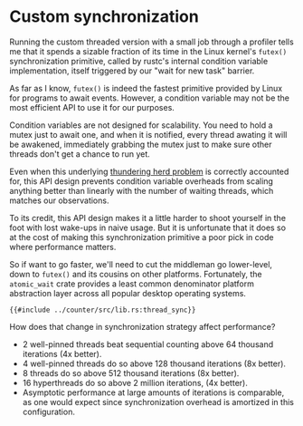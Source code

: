 # Custom synchronization

Running the custom threaded version with a small job through a profiler tells me
that it spends a sizable fraction of its time in the Linux kernel's `futex()`
synchronization primitive, called by rustc's internal condition variable
implementation, itself triggered by our "wait for new task" barrier.

As far as I know, `futex()` is indeed the fastest primitive provided by Linux
for programs to await events. However, a condition variable may not be the most
efficient API to use it for our purposes.

Condition variables are not designed for scalability. You need to hold a mutex
just to await one, and when it is notified, every thread awating it will be
awakened, immediately grabbing the mutex just to make sure other threads don't
get a chance to run yet.

Even when this underlying
[thundering herd problem](https://en.wikipedia.org/wiki/Thundering_herd_problem)
is correctly accounted for, this API design prevents condition variable
overheads from scaling anything better than linearly with the number of waiting
threads, which matches our observations.

To its credit, this API design makes it a little harder to shoot yourself in the
foot with lost wake-ups in naive usage. But it is unfortunate that it does so
at the cost of making this synchronization primitive a poor pick in code where
performance matters.

So if want to go faster, we'll need to cut the middleman go lower-level, down to
`futex()` and its cousins on other platforms. Fortunately, the `atomic_wait`
crate provides a least common denominator platform abstraction layer across all
popular desktop operating systems.

```rust,no_run
{{#include ../counter/src/lib.rs:thread_sync}}
```

How does that change in synchronization strategy affect performance?

- 2 well-pinned threads beat sequential counting above 64 thousand iterations
  (4x better).
- 4 well-pinned threads do so above 128 thousand iterations (8x better).
- 8 threads do so above 512 thousand iterations (8x better).
- 16 hyperthreads do so above 2 million iterations, (4x better).
- Asymptotic performance at large amounts of iterations is comparable, as one
  would expect since synchronization overhead is amortized in this configuration.
